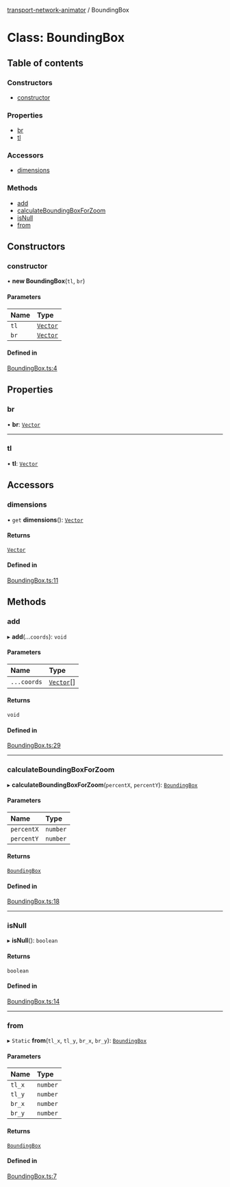 [transport-network-animator](../README.md) / BoundingBox

# Class: BoundingBox

## Table of contents

### Constructors

- [constructor](BoundingBox.md#constructor)

### Properties

- [br](BoundingBox.md#br)
- [tl](BoundingBox.md#tl)

### Accessors

- [dimensions](BoundingBox.md#dimensions)

### Methods

- [add](BoundingBox.md#add)
- [calculateBoundingBoxForZoom](BoundingBox.md#calculateboundingboxforzoom)
- [isNull](BoundingBox.md#isnull)
- [from](BoundingBox.md#from)

## Constructors

### constructor

• **new BoundingBox**(`tl`, `br`)

#### Parameters

| Name | Type |
| :------ | :------ |
| `tl` | [`Vector`](Vector.md) |
| `br` | [`Vector`](Vector.md) |

#### Defined in

[BoundingBox.ts:4](https://github.com/traines-source/transport-network-animator/blob/master/src/BoundingBox.ts#L4)

## Properties

### br

• **br**: [`Vector`](Vector.md)

___

### tl

• **tl**: [`Vector`](Vector.md)

## Accessors

### dimensions

• `get` **dimensions**(): [`Vector`](Vector.md)

#### Returns

[`Vector`](Vector.md)

#### Defined in

[BoundingBox.ts:11](https://github.com/traines-source/transport-network-animator/blob/master/src/BoundingBox.ts#L11)

## Methods

### add

▸ **add**(...`coords`): `void`

#### Parameters

| Name | Type |
| :------ | :------ |
| `...coords` | [`Vector`](Vector.md)[] |

#### Returns

`void`

#### Defined in

[BoundingBox.ts:29](https://github.com/traines-source/transport-network-animator/blob/master/src/BoundingBox.ts#L29)

___

### calculateBoundingBoxForZoom

▸ **calculateBoundingBoxForZoom**(`percentX`, `percentY`): [`BoundingBox`](BoundingBox.md)

#### Parameters

| Name | Type |
| :------ | :------ |
| `percentX` | `number` |
| `percentY` | `number` |

#### Returns

[`BoundingBox`](BoundingBox.md)

#### Defined in

[BoundingBox.ts:18](https://github.com/traines-source/transport-network-animator/blob/master/src/BoundingBox.ts#L18)

___

### isNull

▸ **isNull**(): `boolean`

#### Returns

`boolean`

#### Defined in

[BoundingBox.ts:14](https://github.com/traines-source/transport-network-animator/blob/master/src/BoundingBox.ts#L14)

___

### from

▸ `Static` **from**(`tl_x`, `tl_y`, `br_x`, `br_y`): [`BoundingBox`](BoundingBox.md)

#### Parameters

| Name | Type |
| :------ | :------ |
| `tl_x` | `number` |
| `tl_y` | `number` |
| `br_x` | `number` |
| `br_y` | `number` |

#### Returns

[`BoundingBox`](BoundingBox.md)

#### Defined in

[BoundingBox.ts:7](https://github.com/traines-source/transport-network-animator/blob/master/src/BoundingBox.ts#L7)
